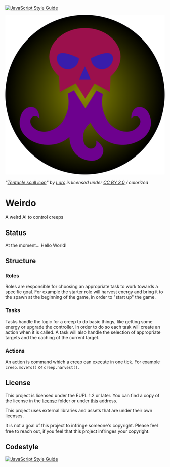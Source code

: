 [![JavaScript Style Guide](https://img.shields.io/badge/code_style-standard-brightgreen.svg)](https://standardjs.com)
<br>

![logo](assets/tentacles-skull.png)

_"[Tentacle scull icon](https://game-icons.net/1x1/lorc/tentacles-skull.html)"
by [Lorc](https://lorcblog.blogspot.com/)
is licensed under [CC BY 3.0](https://creativecommons.org/licenses/by/3.0/) 
/ colorized_

# Weirdo

A weird AI to control creeps

## Status 
At the moment... Hello World!

## Structure

### Roles

Roles are responsible for choosing an appropriate task to work towards
a specific goal. For example the starter role will harvest energy and bring
it to the spawn at the beginning of the game, in order to "start up" 
the game.

### Tasks
Tasks handle the logic for a creep to do basic things, like 
getting some energy or upgrade the controller.
In order to do so each task will create an action when it is 
called. A task will also handle the selection of appropriate
targets and the caching of the current target.

### Actions
An action is command which a creep can execute in one tick.
For example `creep.moveTo()` or `creep.harvest()`.

## License

This project is licensed under the EUPL 1.2 or later. You can find 
a copy of the license in the [license](./LICENSE) folder or under 
[this](https://joinup.ec.europa.eu/collection/eupl/eupl-text-eupl-12) 
address.

This project uses external libraries and assets that are under their own
licenses.

It is not a goal of this project to infringe someone's copyright.
Please feel free to reach out, if you feel that this project
infringes your copyright.
## Codestyle

[![JavaScript Style Guide](https://cdn.rawgit.com/standard/standard/master/badge.svg)](https://github.com/standard/standard)
